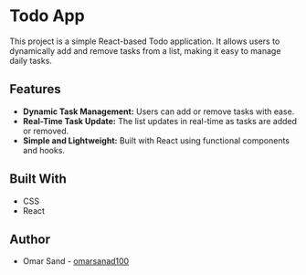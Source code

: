 # Todo App

This project is a simple React-based Todo application. It allows users to dynamically add and remove tasks from a list, making it easy to manage daily tasks.

## Features

- **Dynamic Task Management:** Users can add or remove tasks with ease.
- **Real-Time Task Update:** The list updates in real-time as tasks are added or removed.
- **Simple and Lightweight:** Built with React using functional components and hooks.

## Built With

- CSS
- React

## Author

- Omar Sand - [omarsanad100](https://github.com/omarsanad100)
